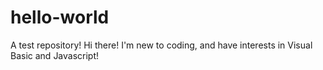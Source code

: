 # hello-world
A test repository!
Hi there! I'm new to coding, and have interests in Visual Basic and Javascript!
